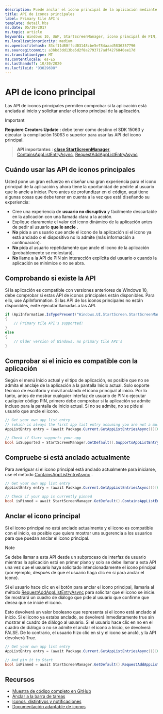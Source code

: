 ```yaml
---
description: Puede anclar el icono principal de la aplicación mediante programación para que se inicie, al igual que puede anclar iconos secundarios. También puede comprobar si está anclado actualmente.
title: API de iconos principales
label: Primary tile API's
template: detail.hbs
ms.date: 05/19/2017
ms.topic: article
keywords: Windows 10, UWP, StartScreenManager, icono principal de PIN, API de iconos principales, comprobar si el icono está anclado, icono dinámico
ms.localizationpriority: medium
ms.openlocfilehash: 83cf11d80ffcd03148cbe5e784aaad5836357796
ms.sourcegitcommit: a3bbd3dd13be5d2f8a2793717adf4276840ee17d
ms.translationtype: MT
ms.contentlocale: es-ES
ms.lasthandoff: 10/30/2020
ms.locfileid: "93029698"
---
```

# <a name="primary-tile-apis"></a>API de icono principal
 

Las API de iconos principales permiten comprobar si la aplicación está anclada al inicio y solicitar anclar el icono principal de la aplicación.

> [!IMPORTANT]
> **Requiere Creators Update** : debe tener como destino el SDK 15063 y ejecutar la compilación 15063 o superior para usar las API del icono principal.

> **API importantes** : [**clase StartScreenManager**](/uwp/api/windows.ui.startscreen.startscreenmanager), [ContainsAppListEntryAsync](/uwp/api/windows.ui.startscreen.startscreenmanager#Windows_UI_StartScreen_StartScreenManager_ContainsAppListEntryAsync_Windows_ApplicationModel_Core_AppListEntry_), [RequestAddAppListEntryAsync](/uwp/api/windows.ui.startscreen.startscreenmanager#Windows_UI_StartScreen_StartScreenManager_RequestAddAppListEntryAsync_Windows_ApplicationModel_Core_AppListEntry_)


## <a name="when-to-use-primary-tile-apis"></a>Cuándo usar las API de iconos principales

Usted pone un gran esfuerzo en diseñar una gran experiencia para el icono principal de la aplicación y ahora tiene la oportunidad de pedirle al usuario que lo ancle a iniciar. Pero antes de profundizar en el código, aquí tiene algunas cosas que debe tener en cuenta a la vez que está diseñando su experiencia:

* Cree una experiencia de **usuario no disruptiva** y fácilmente descartable en la aplicación con una llamada clara a la acción.
* Explique claramente el valor del icono dinámico de la aplicación antes de pedir al usuario **que lo ancle** .
* **No** pida a un usuario que ancle el icono de la aplicación si el icono ya está anclado o el dispositivo no lo admite (más información a continuación).
* **No** pida al usuario repetidamente que ancle el icono de la aplicación (probablemente se molestará).
* **No** llame a la API de PIN sin interacción explícita del usuario o cuando la aplicación se minimice o no se abra.


## <a name="checking-whether-the-apis-exist"></a>Comprobando si existe la API

Si la aplicación es compatible con versiones anteriores de Windows 10, debe comprobar si estas API de iconos principales están disponibles. Para ello, use ApiInformation. Si las API de los iconos principales no están disponibles, evite ejecutar llamadas a las API.

```csharp
if (ApiInformation.IsTypePresent("Windows.UI.StartScreen.StartScreenManager"))
{
    // Primary tile API's supported!
}
else
{
    // Older version of Windows, no primary tile API's
}
```


## <a name="check-if-start-supports-your-app"></a>Comprobar si el inicio es compatible con la aplicación

Según el menú Inicio actual y el tipo de aplicación, es posible que no se admita el anclaje de la aplicación a la pantalla Inicio actual. Solo soporte técnico de escritorio y móvil anclando el icono principal al inicio. Por lo tanto, antes de mostrar cualquier interfaz de usuario de PIN o ejecutar cualquier código PIN, primero debe comprobar si la aplicación se admite incluso para la pantalla de inicio actual. Si no se admite, no se pide al usuario que ancle el icono.

```csharp
// Get your own app list entry
// (which is always the first app list entry assuming you are not a multi-app package)
AppListEntry entry = (await Package.Current.GetAppListEntriesAsync())[0];

// Check if Start supports your app
bool isSupported = StartScreenManager.GetDefault().SupportsAppListEntry(entry);
```


## <a name="check-whether-youre-currently-pinned"></a>Compruebe si está anclado actualmente

Para averiguar si el icono principal está anclado actualmente para iniciarse, use el método [ContainsAppListEntryAsync](/uwp/api/windows.ui.startscreen.startscreenmanager#Windows_UI_StartScreen_StartScreenManager_ContainsAppListEntryAsync_Windows_ApplicationModel_Core_AppListEntry_) .

```csharp
// Get your own app list entry
AppListEntry entry = (await Package.Current.GetAppListEntriesAsync())[0];

// Check if your app is currently pinned
bool isPinned = await StartScreenManager.GetDefault().ContainsAppListEntryAsync(entry);
```


##  <a name="pin-your-primary-tile"></a>Anclar el icono principal

Si el icono principal no está anclado actualmente y el icono es compatible con el inicio, es posible que quiera mostrar una sugerencia a los usuarios para que puedan anclar el icono principal.

> [!NOTE]
> Se debe llamar a esta API desde un subproceso de interfaz de usuario mientras la aplicación está en primer plano y solo se debe llamar a esta API una vez que el usuario haya solicitado intencionadamente el icono principal (por ejemplo, después de que el usuario haga clic en sí para anclar el icono).

Si el usuario hace clic en el botón para anclar el icono principal, llamaría al método [RequestAddAppListEntryAsync](/uwp/api/windows.ui.startscreen.startscreenmanager#Windows_UI_StartScreen_StartScreenManager_RequestAddAppListEntryAsync_Windows_ApplicationModel_Core_AppListEntry_) para solicitar que el icono se inicie. Se mostrará un cuadro de diálogo que pide al usuario que confirme que desea que se inicie el icono.

Esto devolverá un valor booleano que representa si el icono está anclado al inicio. Si el icono ya estaba anclado, se devolverá inmediatamente true sin mostrar el cuadro de diálogo al usuario. Si el usuario hace clic en no en el cuadro de diálogo o no se admite el anclar el icono a Inicio, se devolverá FALSE. De lo contrario, el usuario hizo clic en sí y el icono se ancló, y la API devolverá True.

```csharp
// Get your own app list entry
AppListEntry entry = (await Package.Current.GetAppListEntriesAsync())[0];

// And pin it to Start
bool isPinned = await StartScreenManager.GetDefault().RequestAddAppListEntryAsync(entry);
```


## <a name="resources"></a>Recursos

* [Muestra de código completo en GitHub](https://github.com/WindowsNotifications/quickstart-pin-primary-tile)
* [Anclar a la barra de tareas](../pin-to-taskbar.md)
* [Iconos, distintivos y notificaciones](index.md)
* [Documentación adaptable de iconos](create-adaptive-tiles.md)
